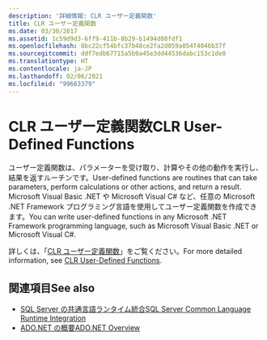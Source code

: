 ```yaml
---
description: '詳細情報: CLR ユーザー定義関数'
title: CLR ユーザー定義関数
ms.date: 03/30/2017
ms.assetid: 1c59d9d3-6ff9-411b-8b29-b1494d80fdf1
ms.openlocfilehash: 8bc22cf54bfc37b48ce2fa2d059a054f4046b37f
ms.sourcegitcommit: ddf7edb67715a5b9a45e3dd44536dabc153c1de0
ms.translationtype: HT
ms.contentlocale: ja-JP
ms.lasthandoff: 02/06/2021
ms.locfileid: "99663379"
---
```

# <a name="clr-user-defined-functions"></a><span data-ttu-id="4ffd0-103">CLR ユーザー定義関数</span><span class="sxs-lookup"><span data-stu-id="4ffd0-103">CLR User-Defined Functions</span></span>

<span data-ttu-id="4ffd0-104">ユーザー定義関数は、パラメーターを受け取り、計算やその他の動作を実行し、結果を返すルーチンです。</span><span class="sxs-lookup"><span data-stu-id="4ffd0-104">User-defined functions are routines that can take parameters, perform calculations or other actions, and return a result.</span></span> <span data-ttu-id="4ffd0-105">Microsoft Visual Basic .NET や Microsoft Visual C# など、任意の Microsoft .NET Framework プログラミング言語を使用してユーザー定義関数を作成できます。</span><span class="sxs-lookup"><span data-stu-id="4ffd0-105">You can write user-defined functions in any Microsoft .NET Framework programming language, such as Microsoft Visual Basic .NET or Microsoft Visual C#.</span></span>  
  
 <span data-ttu-id="4ffd0-106">詳しくは、「[CLR ユーザー定義関数](/sql/relational-databases/clr-integration-database-objects-user-defined-functions/clr-user-defined-functions)」をご覧ください。</span><span class="sxs-lookup"><span data-stu-id="4ffd0-106">For more detailed information, see [CLR User-Defined Functions](/sql/relational-databases/clr-integration-database-objects-user-defined-functions/clr-user-defined-functions).</span></span>  
  
## <a name="see-also"></a><span data-ttu-id="4ffd0-107">関連項目</span><span class="sxs-lookup"><span data-stu-id="4ffd0-107">See also</span></span>

- [<span data-ttu-id="4ffd0-108">SQL Server の共通言語ランタイム統合</span><span class="sxs-lookup"><span data-stu-id="4ffd0-108">SQL Server Common Language Runtime Integration</span></span>](sql-server-common-language-runtime-integration.md)
- [<span data-ttu-id="4ffd0-109">ADO.NET の概要</span><span class="sxs-lookup"><span data-stu-id="4ffd0-109">ADO.NET Overview</span></span>](../ado-net-overview.md)
